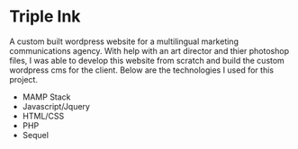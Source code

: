 # Triple Ink
A custom built wordpress website for a multilingual marketing communications agency. With help with an art director and thier photoshop files, I was able to develop this website from scratch and build the custom wordpress cms for the client. Below are the technologies I used for this project. 
* MAMP Stack
* Javascript/Jquery
* HTML/CSS
* PHP
* Sequel

